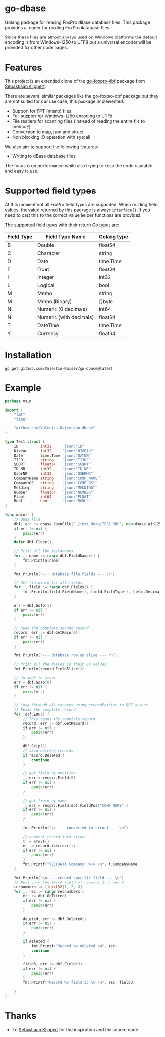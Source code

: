 # go-dbase

Golang package for reading FoxPro dBase database files.
This package provides a reader for reading FoxPro database files.

Since these files are almost always used on Windows platforms the default encoding is from Windows-1250 to UTF8 but a universal encoder will be provided for other code pages.
# Features 

This project is an extended clone of the [go-foxpro-dbf](https://github.com/SebastiaanKlippert/go-foxpro-dbf) package from [Sebastiaan Klippert](https://github.com/SebastiaanKlippert).

There are several similar packages like the go-foxpro-dbf package but they are not suited for our use case, this package implemented:

* Support for FPT (memo) files
* Full support for Windows-1250 encoding to UTF8
* File readers for scanning files (instead of reading the entire file to memory)
* Conversion to map, json and struct
* Non blocking IO operation with syscall

We also aim to support the following features:

* Writing to dBase database files

The focus is on performance while also trying to keep the code readable and easy to use.

# Supported field types

At this moment not all FoxPro field types are supported.
When reading field values, the value returned by this package is always `interface{}`. 
If you need to cast this to the correct value helper functions are provided.

The supported field types with their return Go types are: 

| Field Type | Field Type Name | Golang type |
|------------|-----------------|-------------|
| B | Double | float64 |
| C | Character | string |
| D | Date | time.Time |
| F | Float | float64 |
| I | Integer | int32 |
| L | Logical | bool |
| M | Memo  | string |
| M | Memo (Binary) | []byte |
| N | Numeric (0 decimals) | int64 |
| N | Numeric (with decimals) | float64 |
| T | DateTime | time.Time |
| Y | Currency | float64 |

# Installation
``` 
go get github.com/Valentin-Kaiser/go-dbase@latest
```

# Example

```go
package main

import (
	"fmt"
	"time"

	"github.com/Valentin-Kaiser/go-dbase"
)

type Test struct {
	ID          int32     `json:"ID"`
	Niveau      int32     `json:"NIVEAU"`
	Date        time.Time `json:"DATUM"`
	TIJD        string    `json:"TIJD"`
	SOORT       float64   `json:"SOORT"`
	ID_NR       int32     `json:"ID_NR"`
	UserNR      int32     `json:"USERNR"`
	CompanyName string    `json:"COMP_NAME"`
	CompanyOS   string    `json:"COMP_OS"`
	Melding     string    `json:"MELDING"`
	Number      float64   `json:"NUMBER"`
	Float       int64     `json:"FLOAT"`
	Bool        bool      `json:"BOOL"`
}

func main() {
	// Open file
	dbf, err := dbase.OpenFile("./test_data/TEST.DBF", new(dbase.Win1250Decoder))
	if err != nil {
		panic(err)
	}
	defer dbf.Close()

	// Print all the fieldnames
	for _, name := range dbf.FieldNames() {
		fmt.Println(name)
	}

	fmt.Println("--- database file fields --- \n")

	// Get fieldinfo for all fields
	for _, field := range dbf.Fields() {
		fmt.Println(field.FieldName(), field.FieldType(), field.Decimals)
	}

	err = dbf.GoTo(1)
	if err != nil {
		panic(err)
	}

	// Read the complete second record
	record, err := dbf.GetRecord()
	if err != nil {
		panic(err)
	}

	fmt.Println("--- database row as slice --- \n")

	// Print all the fields in their Go values
	fmt.Println(record.FieldSlice())

	// Go back to start
	err = dbf.GoTo(0)
	if err != nil {
		panic(err)
	}

	// Loop through all records using recordPointer in DBF struct
	// Reads the complete record
	for !dbf.EOF() {
		// This reads the complete record
		record, err := dbf.GetRecord()
		if err != nil {
			panic(err)
		}

		dbf.Skip(1)
		// skip deleted records
		if record.Deleted {
			continue
		}

		// get field by position
		_, err = record.Field(0)
		if err != nil {
			panic(err)
		}

		// get field by name
		_, err = record.Field(dbf.FieldPos("COMP_NAME"))
		if err != nil {
			panic(err)
		}

		fmt.Println("\n --- converted to struct --- \n")

		// convert record into struct
		t := &Test{}
		err = record.ToStruct(t)
		if err != nil {
			panic(err)
		}
		fmt.Printf("TESTDATA Company: %+v \n", t.CompanyName)
	}

	fmt.Println("\n --- record specific field --- \n")
	// Read only the third field of records 1, 2 and 3
	recnumbers := []uint32{1, 2, 3}
	for _, rec := range recnumbers {
		err := dbf.GoTo(rec)
		if err != nil {
			panic(err)
		}

		deleted, err := dbf.Deleted()
		if err != nil {
			panic(err)
		}

		if deleted {
			fmt.Printf("Record %v deleted \n", rec)
			continue
		}

		field3, err := dbf.Field(3)
		if err != nil {
			panic(err)
		}
		fmt.Printf("Record %v field 3: %v \n", rec, field3)

	}
}

```

# Thanks

* To [Sebastiaan Klippert](https://github.com/SebastiaanKlippert) for the inspiration and the source code